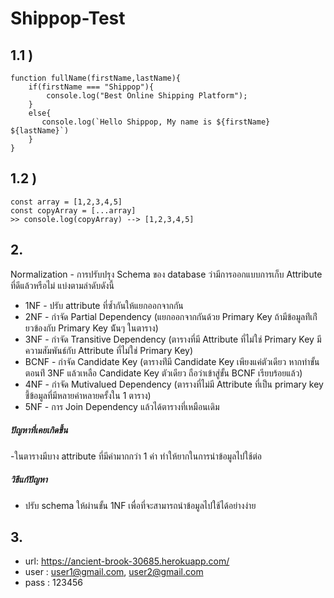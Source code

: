 # Shippop-Test

## 1.1 ) 

```  
function fullName(firstName,lastName){
    if(firstName === "Shippop"){
        console.log("Best Online Shipping Platform");
    }
    else{
       console.log(`Hello Shippop, My name is ${firstName} ${lastName}`)
    }
}
```

## 1.2 )

```
const array = [1,2,3,4,5]
const copyArray = [...array]
>> console.log(copyArray) --> [1,2,3,4,5]
```


## 2.

Normalization - การปรับปรุง Schema ของ database ว่ามีการออกแบบการเก็บ Attribute ที่ดีแล้วหรือไม่ 
แบ่งตามลำดับดังนี้

- 1NF - ปรับ attribute ที่ซ้ำกันให้แยกออกจากกัน
- 2NF - กำจัด Partial Dependency (แยกออกจากกันด้วย Primary Key ถ้ามีข้อมูลท่ีเก่ียวข้องกับ Primary Key น้ันๆ ในตาราง)
- 3NF - กำจัด Transitive Dependency (ตารางที่มี Attribute ที่ไม่ใช่ Primary Key มีความสัมพันธ์กับ Attribute ที่ไม่ใช่ Primary Key)
- BCNF - กำจัด Candidate Key (ตารางท่ีมี Candidate Key เพียงแค่ตัวเดียว หากทำขั้นตอนท่ี 3NF แล้วเหลือ Candidate Key ตัวเดียว ถือว่าเข้าสู่ขั้น BCNF เรียบร้อยแล้ว)
- 4NF - กำจัด Mutivalued Dependency (ตารางที่ไม่มี Attribute ที่เป็น primary key ชี้ข้อมูลที่มีหลายค่าหลายครั้งใน 1 ตาราง)
- 5NF - การ Join Dependency แล้วได้ตารางที่เหมือนเดิม

##### ปัญหาที่เคยเกิดขึ้น

-ในตารางมีบาง attribute ที่มีค่ามากกว่า 1 ค่า ทำให้ยากในการนำข้อมูลไปใช้ต่อ

##### วิธีแก้ปัญหา

- ปรับ schema ให้ผ่านขั้น 1NF เพื่อที่จะสามารถนำข้อมูลไปใช้ได้อย่างง่าย


## 3.
  - url: https://ancient-brook-30685.herokuapp.com/
  - user : user1@gmail.com, user2@gmail.com
  - pass : 123456
